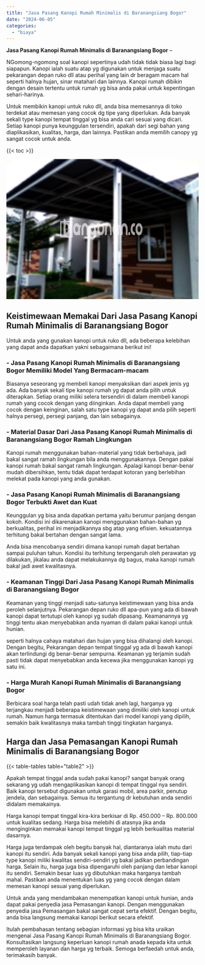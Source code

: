 ```yaml
---
title: "Jasa Pasang Kanopi Rumah Minimalis di Baranangsiang Bogor"
date: "2024-06-05"
categories: 
  - "biaya"
---
```


**Jasa Pasang Kanopi Rumah Minimalis di Baranangsiang Bogor** –

NGomong-ngomong soal kanopi sepertinya udah tidak tidak biasa lagi bagi siapapun. Kanopi ialah suatu atap yg digunakan untuk menjaga suatu pekarangan depan ruko dll atau perihal yang lain dr beragam macam hal seperti halnya hujan, sinar matahari dan lainnya. Kanopi rumah dibikin dengan desain tertentu untuk rumah yg bisa anda pakai untuk kepentingan sehari-harinya.

Untuk membikin kanopi untuk ruko dll, anda bisa memesannya di toko terdekat atau memesan yang cocok dg tipe yang diperlukan. Ada banyak sekali type kanopi tempat tinggal yg bisa anda cari sesuai yang dicari. Setiap kanopi punya keunggulan tersendiri, apakah dari segi bahan yang diaplikasikan, kualitas, harga, dan lainnya. Pastikan anda memilih canopy yg sangat cocok untuk anda.

{{< toc >}}

![Jasa Pasang Kanopi Rumah Minimalis di Baranangsiang Bogor](/images/harga-kanopi-minimalis-16.png)

## Keistimewaan Memakai Dari Jasa Pasang Kanopi Rumah Minimalis di Baranangsiang Bogor

Untuk anda yang gunakan kanopi untuk ruko dll, ada beberapa kelebihan yang dapat anda dapatkan yakni sebagaimana berikut ini!

### \- Jasa Pasang Kanopi Rumah Minimalis di Baranangsiang Bogor Memiliki Model Yang Bermacam-macam

Biasanya seseorang yg membeli kanopi menyaksikan dari aspek jenis yg ada. Ada banyak sekali tipe kanopi rumah yg dapat anda pilih untuk diterapkan. Setiap orang miliki selera tersendiri di dalam membeli kanopi rumah yang cocok dengan yang diinginkan. Anda dapat membeli yang cocok dengan keinginan, salah satu type kanopi yg dapat anda pilih seperti halnya persegi, persegi panjang, dan lain sebagainya.

### \- Material Dasar Dari Jasa Pasang Kanopi Rumah Minimalis di Baranangsiang Bogor Ramah Lingkungan

Kanopi rumah menggunakan bahan-material yang tidak berbahaya, jadi bakal sangat ramah lingkungan bila anda menggunakannya. Dengan pakai kanopi rumah bakal sangat ramah lingkungan. Apalagi kanopi benar-benar mudah dibersihkan, tentu tidak dapat terdapat kotoran yang berlebihan melekat pada kanopi yang anda gunakan.

### \- Jasa Pasang Kanopi Rumah Minimalis di Baranangsiang Bogor Terbukti Awet dan Kuat

Keunggulan yg bisa anda dapatkan pertama yaitu berumur panjang dengan kokoh. Kondisi ini dikarenakan kanopi menggunakan bahan-bahan yg berkualitas, perihal ini menjadikannya sbg atap yang efisien. kekuatannya terhitung bakal bertahan dengan sangat lama.

Anda bisa mencobanya sendiri dimana kanopi rumah dapat bertahan sampai puluhan tahun. Kondisi itu terhitung terpengaruh oleh perawatan yg dilakukan, jikalau anda dapat melakukannya dg bagus, maka kanopi rumah bakal jadi awet kwalitasnya.

### \- Keamanan Tinggi Dari Jasa Pasang Kanopi Rumah Minimalis di Baranangsiang Bogor

Keamanan yang tinggi menjadi satu-satunya keistimewaan yang bisa anda peroleh selanjutnya. Pekarangan depan ruko dll apa-pun yang ada di bawah kanopi dapat tertutupi oleh kanopi yg sudah dipasang. Keamanannya yg tinggi tentu akan menyebabkan anda nyaman di dalam pakai kanopi untuk hunian.

seperti halnya cahaya matahari dan hujan yang bisa dihalangi oleh kanopi. Dengan begitu, Pekarangan depan tempat tinggal yg ada di bawah kanopi akan terlindungi dg benar-benar sempurna. Keamanan yg terjamin sudah pasti tidak dapat menyebabkan anda kecewa jika menggunakan kanopi yg satu ini.

### \- Harga Murah Kanopi Rumah Minimalis di Baranangsiang Bogor

Berbicara soal harga telah pasti udah tidak aneh lagi, harganya yg terjangkau menjadi beberapa keistimewaan yang dimiliki oleh kanopi untuk rumah. Namun harga termasuk ditentukan dari model kanopi yang dipilih, semakin baik kwalitasnya maka tambah tinggi tingkatan harganya.

## Harga dan Jasa Pemasangan Kanopi Rumah Minimalis di Baranangsiang Bogor

{{< table-tables table="table2" >}}

Apakah tempat tinggal anda sudah pakai kanopi? sangat banyak orang sekarang yg udah mengaplikasikan kanopi di tempat tinggal nya sendiri. Baik kanopi tersebut digunakan untuk garasi mobil, area parkir, penutup jendela, dan sebagainya. Semua itu tergantung dr kebutuhan anda sendiri didalam memakainya.

Harga kanopi tempat tinggal kira-kira berkisar di Rp. 450.000 – Rp. 800.000 untuk kualitas sedang. Harga bisa melebihi di atasnya jika anda menginginkan memakai kanopi tempat tinggal yg lebih berkualitas material dasarnya.

Harga juga terdampak oleh begitu banyak hal, diantaranya ialah mutu dari kanopi itu sendiri. Ada banyak sekali kanopi yang bisa anda pilih, tiap-tiap type kanopi miliki kwalitas sendiri-sendiri yg bakal jadikan perbandingan harga. Selain itu, harga juga bisa dipengaruhi oleh panjang dan lebar kanopi itu sendiri. Semakin besar luas yg dibutuhkan maka harganya tambah mahal. Pastikan anda menentukan luas yg yang cocok dengan dalam memesan kanopi sesuai yang diperlukan.

Untuk anda yang mendambakan menempatkan kanopi untuk hunian, anda dapat pakai penyedia jasa Pemasangan kanopi. Dengan menggunakan penyedia jasa Pemasangan bakal sangat cepat serta efektif. Dengan begitu, anda bisa langsung memakai kanopi berikut secara efektif.

Itulah pembahasan tentang sebagian informasi yg bisa kita uraikan mengenai Jasa Pasang Kanopi Rumah Minimalis di Baranangsiang Bogor. Konsultasikan langsung keperluan kanopi rumah anada kepada kita untuk memperoleh layanan dan harga yg terbaik. Semoga berfaedah untuk anda, terimakasih banyak.
